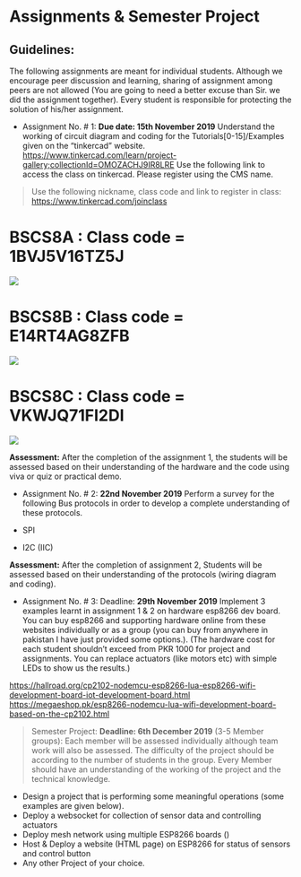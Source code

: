 # Assignments & Semester Project


## Guidelines:
The following assignments are meant for individual students. Although we encourage peer discussion and learning, sharing of assignment among peers are not allowed (You are going to need a better excuse than Sir. we did the assignment together). Every student is responsible for protecting the solution of his/her assignment.  

+ Assignment No. # 1: **Due date: 15th November 2019**
Understand the working of circuit diagram and coding for the Tutorials[0-15]/Examples given on the “tinkercad” website.  
https://www.tinkercad.com/learn/project-gallery;collectionId=OMOZACHJ9IR8LRE
Use the following link to access the class on tinkercad. Please register using the CMS name. 
> Use the following nickname, class code and link to register in class: https://www.tinkercad.com/joinclass 

# BSCS8A : Class code = 1BVJ5V16TZ5J
<img src="BSCS8A.jpg"/>

# BSCS8B : Class code = E14RT4AG8ZFB
<img src="BSCS8B.jpg"/>

# BSCS8C : Class code = VKWJQ71FI2DI
<img src="nickname.jpg"/>

**Assessment:** After the completion of the assignment 1, the students will be assessed based on their understanding of the hardware and the code using viva or quiz or practical demo.

+ Assignment No. # 2: **22nd November 2019**
Perform a survey for the following Bus protocols in order to develop a complete understanding of these protocols. 

+ SPI
+ I2C (IIC)

**Assessment:** After the completion of assignment 2, Students will be assessed based on their understanding of the protocols (wiring diagram and coding).

+ Assignment No. # 3: Deadline: **29th November 2019**
Implement 3 examples learnt in assignment 1 & 2 on hardware esp8266 dev board.
You can buy esp8266 and supporting hardware online from these websites individually or as a group (you can buy from anywhere in pakistan I have just provided some options.). (The hardware cost for each student shouldn’t exceed from PKR 1000 for project and assignments. You can replace actuators (like motors etc) with simple LEDs to show us the results.)

https://hallroad.org/cp2102-nodemcu-esp8266-lua-esp8266-wifi-development-board-iot-development-board.html
https://megaeshop.pk/esp8266-nodemcu-lua-wifi-development-board-based-on-the-cp2102.html


> Semester Project: **Deadline: 6th December 2019**
(3-5 Member groups): Each member will be assessed individually although team work will also be assessed. The difficulty of the project should be according to the number of students in the group. Every Member should have an understanding of the working of the project and the technical knowledge. 

+ Design a project that is performing some meaningful operations (some examples are given below).
+ Deploy a websocket for collection of sensor data and controlling actuators
+ Deploy mesh network using multiple ESP8266 boards ()
+ Host & Deploy a website (HTML page) on ESP8266 for status of sensors and control button 
+ Any other Project of your choice.

